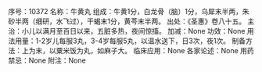 序号：10372
名称：牛黄丸
组成：牛黄1分，白龙骨（脑）1分，乌犀末半两，朱砂半两（细研，水飞过），干蝎末1分，黄芩末半两。
出处：《圣惠》卷八十五。
主治：小儿以满月至百日以来，五脏多热，夜间惊搐。
加减：None
功效：None
用法用量：1-2岁儿每服3丸，3-4岁每服5丸，以温水送下，日3次，夜1次。
制备方法：上为末，以粟米饭为丸，如麻子大。
临床应用：None
各家论述：None
用药禁忌：None
附注：None
